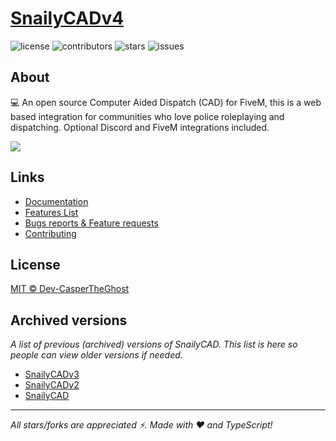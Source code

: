 # [SnailyCADv4](https://snailycad.caspertheghost.me)

![license](https://img.shields.io/github/license/SnailyCAD/snaily-cadv4?color=gr&style=flat-square)
![contributors](https://img.shields.io/github/contributors/SnailyCAD/snaily-cadv4?color=gr&style=flat-square)
![stars](https://img.shields.io/github/stars/SnailyCAD/snaily-cadv4?style=flat-square&color=gr)
![issues](https://img.shields.io/github/issues/SnailyCAD/snaily-cadv4?style=flat-square)

## About

💻 An open source Computer Aided Dispatch (CAD) for FiveM,
this is a web based integration for communities who love police roleplaying and dispatching. Optional Discord and FiveM integrations included.

<a href="https://discord.gg/eGnrPqEH7U ">
  <img src="http://invidget.switchblade.xyz/eGnrPqEH7U" />
</a>

## Links

- [Documentation](https://cad-docs.caspertheghost.me/docs/intro)
- [Features List](https://cad-docs.caspertheghost.me/docs/features)
- [Bugs reports & Feature requests](https://github.com/SnailyCAD/snaily-cadv4/issues)
- [Contributing](./.github/CONTRIBUTING.md)


## License

[MIT © Dev-CasperTheGhost](./LICENSE)


## Archived versions

*A list of previous (archived) versions of SnailyCAD. This list is here so people can view older versions if needed.*

- [SnailyCADv3](https://github.com/Dev-CasperTheGhost/snaily-cadv3)
- [SnailyCADv2](https://github.com/Dev-CasperTheGhost/snaily-cadv2)
- [SnailyCAD](https://github.com/Dev-CasperTheGhost/snaily-cad)

---

*All stars/forks are appreciated ⚡. Made with ❤️ and TypeScript!*


 
